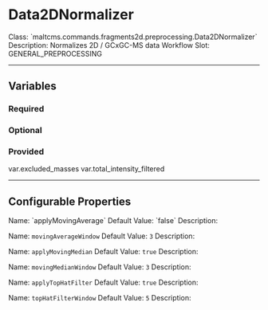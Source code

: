 <h1>Data2DNormalizer</h1>
Class: `maltcms.commands.fragments2d.preprocessing.Data2DNormalizer`
Description: Normalizes 2D / GCxGC-MS data
Workflow Slot: GENERAL_PREPROCESSING

---

<h2>Variables</h2>
<h3>Required</h3>

<h3>Optional</h3>

<h3>Provided</h3>
	var.excluded_masses
	var.total_intensity_filtered


---

<h2>Configurable Properties</h2>
Name: `applyMovingAverage`
Default Value: `false`
Description: 

Name: `movingAverageWindow`
Default Value: `3`
Description: 

Name: `applyMovingMedian`
Default Value: `true`
Description: 

Name: `movingMedianWindow`
Default Value: `3`
Description: 

Name: `applyTopHatFilter`
Default Value: `true`
Description: 

Name: `topHatFilterWindow`
Default Value: `5`
Description: 


